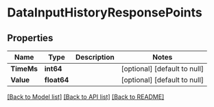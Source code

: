 # DataInputHistoryResponsePoints

## Properties
Name | Type | Description | Notes
------------ | ------------- | ------------- | -------------
**TimeMs** | **int64** |  | [optional] [default to null]
**Value** | **float64** |  | [optional] [default to null]

[[Back to Model list]](../README.md#documentation-for-models) [[Back to API list]](../README.md#documentation-for-api-endpoints) [[Back to README]](../README.md)


